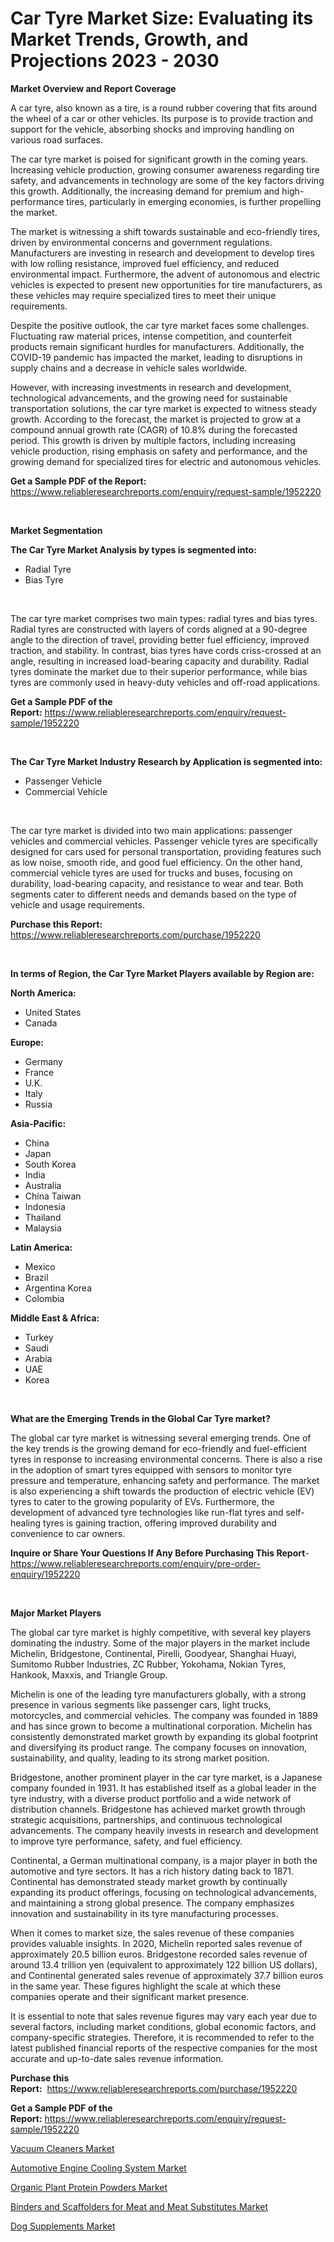 <p><h1>Car Tyre Market Size: Evaluating its Market Trends, Growth, and Projections 2023 - 2030</h1></p><p><strong>Market Overview and Report Coverage</strong></p>
<p><p>A car tyre, also known as a tire, is a round rubber covering that fits around the wheel of a car or other vehicles. Its purpose is to provide traction and support for the vehicle, absorbing shocks and improving handling on various road surfaces.</p><p>The car tyre market is poised for significant growth in the coming years. Increasing vehicle production, growing consumer awareness regarding tire safety, and advancements in technology are some of the key factors driving this growth. Additionally, the increasing demand for premium and high-performance tires, particularly in emerging economies, is further propelling the market.</p><p>The market is witnessing a shift towards sustainable and eco-friendly tires, driven by environmental concerns and government regulations. Manufacturers are investing in research and development to develop tires with low rolling resistance, improved fuel efficiency, and reduced environmental impact. Furthermore, the advent of autonomous and electric vehicles is expected to present new opportunities for tire manufacturers, as these vehicles may require specialized tires to meet their unique requirements.</p><p>Despite the positive outlook, the car tyre market faces some challenges. Fluctuating raw material prices, intense competition, and counterfeit products remain significant hurdles for manufacturers. Additionally, the COVID-19 pandemic has impacted the market, leading to disruptions in supply chains and a decrease in vehicle sales worldwide.</p><p>However, with increasing investments in research and development, technological advancements, and the growing need for sustainable transportation solutions, the car tyre market is expected to witness steady growth. According to the forecast, the market is projected to grow at a compound annual growth rate (CAGR) of 10.8% during the forecasted period. This growth is driven by multiple factors, including increasing vehicle production, rising emphasis on safety and performance, and the growing demand for specialized tires for electric and autonomous vehicles.</p></p>
<p><strong>Get a Sample PDF of the Report:</strong> <a href="https://www.reliableresearchreports.com/enquiry/request-sample/1952220">https://www.reliableresearchreports.com/enquiry/request-sample/1952220</a></p>
<p>&nbsp;</p>
<p><strong>Market Segmentation</strong></p>
<p><strong>The Car Tyre Market Analysis by types is segmented into:</strong></p>
<p><ul><li>Radial Tyre</li><li>Bias Tyre</li></ul></p>
<p>&nbsp;</p>
<p><p>The car tyre market comprises two main types: radial tyres and bias tyres. Radial tyres are constructed with layers of cords aligned at a 90-degree angle to the direction of travel, providing better fuel efficiency, improved traction, and stability. In contrast, bias tyres have cords criss-crossed at an angle, resulting in increased load-bearing capacity and durability. Radial tyres dominate the market due to their superior performance, while bias tyres are commonly used in heavy-duty vehicles and off-road applications.</p></p>
<p><strong>Get a Sample PDF of the Report:</strong>&nbsp;<a href="https://www.reliableresearchreports.com/enquiry/request-sample/1952220">https://www.reliableresearchreports.com/enquiry/request-sample/1952220</a></p>
<p>&nbsp;</p>
<p><strong>The Car Tyre Market Industry Research by Application is segmented into:</strong></p>
<p><ul><li>Passenger Vehicle</li><li>Commercial Vehicle</li></ul></p>
<p>&nbsp;</p>
<p><p>The car tyre market is divided into two main applications: passenger vehicles and commercial vehicles. Passenger vehicle tyres are specifically designed for cars used for personal transportation, providing features such as low noise, smooth ride, and good fuel efficiency. On the other hand, commercial vehicle tyres are used for trucks and buses, focusing on durability, load-bearing capacity, and resistance to wear and tear. Both segments cater to different needs and demands based on the type of vehicle and usage requirements.</p></p>
<p><strong>Purchase this Report:</strong>&nbsp; <a href="https://www.reliableresearchreports.com/purchase/1952220">https://www.reliableresearchreports.com/purchase/1952220</a></p>
<p>&nbsp;</p>
<p><strong>In terms of Region, the Car Tyre Market Players available by Region are:</strong></p>
<p>
    <p> <strong> North America: </strong>
        <ul>
            <li>United States</li>
            <li>Canada</li>
        </ul>
        </p> 
    <p> <strong> Europe: </strong>
        <ul>
            <li>Germany</li>
            <li>France</li>
            <li>U.K.</li>
            <li>Italy</li>
            <li>Russia</li>
        </ul>
        </p> 
    <p> <strong> Asia-Pacific: </strong>
        <ul>
            <li>China</li>
            <li>Japan</li>
            <li>South Korea</li>
            <li>India</li>
            <li>Australia</li>
            <li>China Taiwan</li>
            <li>Indonesia</li>
            <li>Thailand</li>
            <li>Malaysia</li>
        </ul>
        </p> 
    <p> <strong> Latin America: </strong>
        <ul>
            <li>Mexico</li>
            <li>Brazil</li>
            <li>Argentina Korea</li>
            <li>Colombia</li>
        </ul>
        </p> 
    <p> <strong> Middle East & Africa: </strong>
        <ul>
            <li>Turkey</li>
            <li>Saudi</li>
            <li>Arabia</li>
            <li>UAE</li>
            <li>Korea</li>
        </ul>
    </p>
    </p>
<p>&nbsp;</p>
<p><strong>What are the Emerging Trends in the Global Car Tyre market?</strong></p>
<p><p>The global car tyre market is witnessing several emerging trends. One of the key trends is the growing demand for eco-friendly and fuel-efficient tyres in response to increasing environmental concerns. There is also a rise in the adoption of smart tyres equipped with sensors to monitor tyre pressure and temperature, enhancing safety and performance. The market is also experiencing a shift towards the production of electric vehicle (EV) tyres to cater to the growing popularity of EVs. Furthermore, the development of advanced tyre technologies like run-flat tyres and self-healing tyres is gaining traction, offering improved durability and convenience to car owners.</p></p>
<p><strong>Inquire or Share Your Questions If Any Before Purchasing This Report</strong>- <a href="https://www.reliableresearchreports.com/enquiry/pre-order-enquiry/1952220">https://www.reliableresearchreports.com/enquiry/pre-order-enquiry/1952220</a></p>
<p>&nbsp;</p>
<p><strong>Major Market Players</strong></p>
<p><p>The global car tyre market is highly competitive, with several key players dominating the industry. Some of the major players in the market include Michelin, Bridgestone, Continental, Pirelli, Goodyear, Shanghai Huayi, Sumitomo Rubber Industries, ZC Rubber, Yokohama, Nokian Tyres, Hankook, Maxxis, and Triangle Group.</p><p>Michelin is one of the leading tyre manufacturers globally, with a strong presence in various segments like passenger cars, light trucks, motorcycles, and commercial vehicles. The company was founded in 1889 and has since grown to become a multinational corporation. Michelin has consistently demonstrated market growth by expanding its global footprint and diversifying its product range. The company focuses on innovation, sustainability, and quality, leading to its strong market position.</p><p>Bridgestone, another prominent player in the car tyre market, is a Japanese company founded in 1931. It has established itself as a global leader in the tyre industry, with a diverse product portfolio and a wide network of distribution channels. Bridgestone has achieved market growth through strategic acquisitions, partnerships, and continuous technological advancements. The company heavily invests in research and development to improve tyre performance, safety, and fuel efficiency.</p><p>Continental, a German multinational company, is a major player in both the automotive and tyre sectors. It has a rich history dating back to 1871. Continental has demonstrated steady market growth by continually expanding its product offerings, focusing on technological advancements, and maintaining a strong global presence. The company emphasizes innovation and sustainability in its tyre manufacturing processes.</p><p>When it comes to market size, the sales revenue of these companies provides valuable insights. In 2020, Michelin reported sales revenue of approximately 20.5 billion euros. Bridgestone recorded sales revenue of around 13.4 trillion yen (equivalent to approximately 122 billion US dollars), and Continental generated sales revenue of approximately 37.7 billion euros in the same year. These figures highlight the scale at which these companies operate and their significant market presence.</p><p>It is essential to note that sales revenue figures may vary each year due to several factors, including market conditions, global economic factors, and company-specific strategies. Therefore, it is recommended to refer to the latest published financial reports of the respective companies for the most accurate and up-to-date sales revenue information.</p></p>
<p><strong>Purchase this Report:</strong>&nbsp;&nbsp;<a href="https://www.reliableresearchreports.com/purchase/1952220">https://www.reliableresearchreports.com/purchase/1952220</a></p>
<p></p>
<p><strong>Get a Sample PDF of the Report:</strong>&nbsp;<a href="https://www.reliableresearchreports.com/enquiry/request-sample/1952220">https://www.reliableresearchreports.com/enquiry/request-sample/1952220</a></p>
<p><p><a href="https://medium.com/@chiragreportprime1/vacuum-cleaners-market-exploring-market-share-market-trends-and-future-growth-319b5378a52b">Vacuum Cleaners Market</a></p><p><a href="https://github.com/gaydyna/Market-Research-Report-List-1/blob/main/automotive-engine-cooling-system-market.md">Automotive Engine Cooling System Market</a></p><p><a href="https://www.linkedin.com/pulse/organic-plant-protein-powders-market-research-report-provides-9rlze/">Organic Plant Protein Powders Market</a></p><p><a href="https://www.linkedin.com/pulse/binders-scaffolders-meat-substitutes-market-research-ckine/">Binders and Scaffolders for Meat and Meat Substitutes Market</a></p><p><a href="https://medium.com/@akshatsharma12/dog-supplements-market-size-market-outlook-and-market-forecast-2023-to-2030-d67b14901daa">Dog Supplements Market</a></p></p>